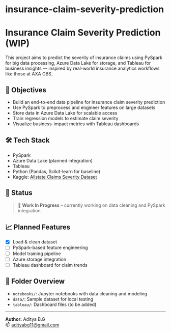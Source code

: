 # insurance-claim-severity-prediction
# Insurance Claim Severity Prediction (WIP)

This project aims to predict the severity of insurance claims using PySpark for big data processing, Azure Data Lake for storage, and Tableau for business insights — inspired by real-world insurance analytics workflows like those at AXA GBS.

## 🚀 Objectives
- Build an end-to-end data pipeline for insurance claim severity prediction
- Use PySpark to preprocess and engineer features on large datasets
- Store data in Azure Data Lake for scalable access
- Train regression models to estimate claim severity
- Visualize business-impact metrics with Tableau dashboards

## 🛠️ Tech Stack
- PySpark
- Azure Data Lake (planned integration)
- Tableau
- Python (Pandas, Scikit-learn for baseline)
- Kaggle: [Allstate Claims Severity Dataset](https://www.kaggle.com/competitions/allstate-claims-severity)

## 📌 Status
> 🔧 **Work In Progress** – currently working on data cleaning and PySpark integration.

## 📈 Planned Features
- [x] Load & clean dataset
- [ ] PySpark-based feature engineering
- [ ] Model training pipeline
- [ ] Azure storage integration
- [ ] Tableau dashboard for claim trends

## 📁 Folder Overview
- `notebooks/`: Jupyter notebooks with data cleaning and modeling
- `data/`: Sample dataset for local testing
- `tableau/`: Dashboard files (to be added)

---

**Author:** Aditya B.G  
📫 [adityabg11@gmail.com](mailto:adityabg11@gmail.com)
